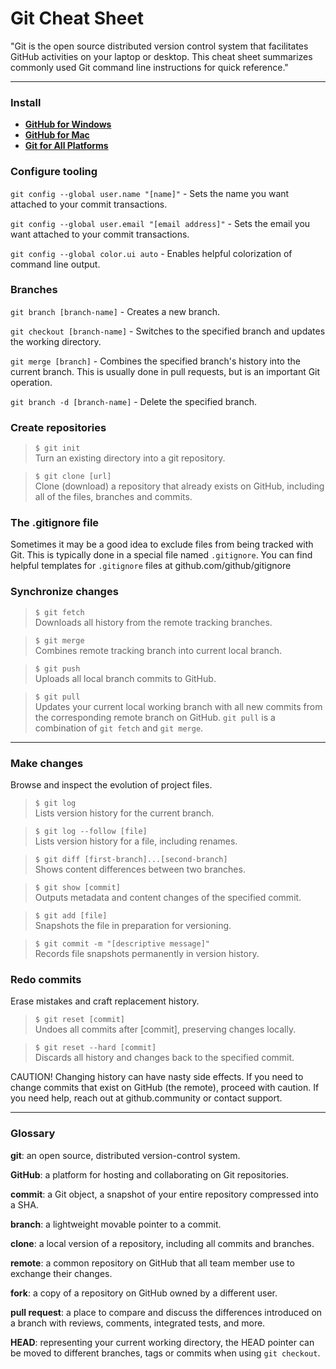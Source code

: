 # Git Cheat Sheet

"Git is the open source distributed version control system that facilitates GitHub activities on your laptop or desktop. This cheat sheet summarizes commonly used Git command line instructions for quick reference."

---

### Install
* [**GitHub for Windows**](https://windows.github.com)<br>
* [**GitHub for Mac**](https://mac.github.com)<br>
* [**Git for All Platforms**](https://git-scm.com)

### Configure tooling

`git config --global user.name "[name]"` - Sets the name you want attached to your commit transactions.

`git config --global user.email "[email address]"` - Sets the email you want attached to your commit transactions.

`git config --global color.ui auto` - Enables helpful colorization of command line output.

### Branches

`git branch [branch-name]` - Creates a new branch.

`git checkout [branch-name]` - Switches to the specified branch and updates the working directory.

`git merge [branch]` - Combines the specified branch's history into the current branch. This is usually done in pull requests, but is an important Git operation.

`git branch -d [branch-name]` - Delete the specified branch.

### Create repositories

> `$ git init`<br>
> Turn an existing directory into a git repository.

> `$ git clone [url]`<br>
> Clone (download) a repository that already exists on GitHub, including all of the files, branches and commits.

### The .gitignore file

Sometimes it may be a good idea to exclude files from being tracked with Git. 
This is typically done in a special file named `.gitignore`.
You can find helpful templates for `.gitignore` files at github.com/github/gitignore

### Synchronize changes

> `$ git fetch`<br>
> Downloads all history from the remote tracking branches.

> `$ git merge`<br>
> Combines remote tracking branch into current local branch.

> `$ git push`<br>
>Uploads all local branch commits to GitHub.

> `$ git pull`<br>
> Updates your current local working branch with all new commits from the corresponding remote branch on GitHub. `git pull` is a combination of `git fetch` and `git merge`.

---

### Make changes

Browse and inspect the evolution of project files.

> `$ git log`<br>
> Lists version history for the current branch.

> `$ git log --follow [file]`<br>
> Lists version history for a file, including renames.

> `$ git diff [first-branch]...[second-branch]`<br>
> Shows content differences between two branches.

> `$ git show [commit]`<br>
> Outputs metadata and content changes of the specified commit.

> `$ git add [file]`<br>
> Snapshots the file in preparation for versioning.

> `$ git commit -m "[descriptive message]"`<br>
> Records file snapshots permanently in version history.

### Redo commits

Erase mistakes and craft replacement history.

> `$ git reset [commit]`<br>
> Undoes all commits after [commit], preserving changes locally.

> `$ git reset --hard [commit]`<br>
> Discards all history and changes back to the specified commit.

CAUTION! Changing history can have nasty side effects. If you need to change commits that exist on GitHub (the remote), proceed with caution. If you need help, reach out at github.community or contact support.

---

### Glossary

**git**: an open source, distributed version-control system.

**GitHub**: a platform for hosting and collaborating on Git repositories.

**commit**: a Git object, a snapshot of your entire repository compressed into a SHA.

**branch**: a lightweight movable pointer to a commit.

**clone**: a local version of a repository, including all commits and branches.

**remote**: a common repository on GitHub that all team member use to exchange their changes.

**fork**: a copy of a repository on GitHub owned by a different user.

**pull request**: a place to compare and discuss the differences introduced on a branch with reviews, comments, integrated tests, and more.

**HEAD**: representing your current working directory, the HEAD pointer can be moved to different branches, tags or commits when using `git checkout`.

